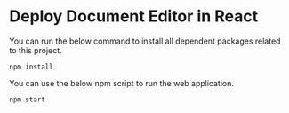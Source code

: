 # Deploy Document Editor in React

You can run the below command to install all dependent packages related to this project.

```
npm install
```

You can use the below npm script to run the web application.

```
npm start
```